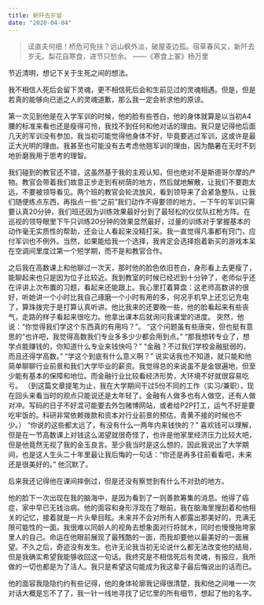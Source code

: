 ```yaml
---
title: 新阡去岁留
date: "2020-04-04"
---
```


> 迳直夫何细！桥危可免扶？远山枫外淡，破屋麦边孤。宿草春风又，新阡去岁无。梨花自寒食，进节只愁余。 ——《寒食上冢》杨万里

节近清明，想记下关于生死之间的想法。
<!-- endexcerpt -->

我不相信人死后会留下灵魂，更不相信死后会和生前见过的灵魂相遇。但是，但是若真的能够向已逝之人的灵魂道歉，那么我一定会祈求他的原谅。

第一次见到他是在入学军训的时候，他的脸有些苍白，他的身体就算是以当初A4腰的标准来看也还是瘦得可怜，我找不到任何和他对话的理由。我只是记得他后面几天的军训没有参加，我当初可能觉得他身体不好，毕竟要逃过军训，这或许是最正大光明的理由。我甚至也可能没有去考虑他翘军训的理由，因为酷暑在无时不刻地折磨我用于思考的理智。

我们碰到的教官还不错，这虽然基于我的主观认知，但也绝对不是斯德哥尔摩的产物。教官会带着我们故意正步走到有树荫的地方，然后就地解散，让我们不要跑太远，不要被领导看见。两个班的教官会轮流放风，看到领导来了会紧急整队，让我们随便练点东西，再指点一些“之前”我们动作不得要领的地方。一下午的军训只需要认真20分钟，我们班还因为训练效果最好分到了最轻松的仪仗队扛枪方阵。在巡视的领导眼里下午只训练20分钟的效果显然最好，过量的训练对于掌握基本的动作毫无实质性的帮助，还会让人看起来没精打采。我一直觉得凡事都有窍门，应付军训也不例外。当然，如果能给我一个选择，我肯定会选择抱着新买的游戏本呆在空调间里度过第一个短学期，而不是和教官合作。

之后我在高数课上和他聊过一次天，那时他的脸色依旧苍白，身形看上去更瘦了，能聊起来也只是因为位子比较近。我到教室的时候已经迟到十分钟了，老师似乎还在评讲上次布置的习题，看起来还能跟上。我心里打着算盘：这老师高数讲的很好，听她讲一个小时比我自己琢磨一个小时有用的多，何况手机早上还忘记充电了，算珠拨完于是打算认真听讲。他比我来的还要晚一些，他的脸看起来有些丧气，走路的样子看起来很吃力。他拿出课本后就询问我课堂的进度。
突然，他说：“你觉得我们学这个东西真的有用吗？”。
“这个问题虽有些唐突，但也挺有意思的“也许吧，我觉得高数我们专业多多少少都会用到点。”
“那我想转专业了，想学点能赚钱的，你知道什么专业来钱快吗？”
“金融？不过我们学校金融挺弱的，而且还得学高数。”
“学这个到底有什么意义啊？”
说实话我也不知道，就只能和他简单聊聊行业前景和我们大学毕业的薪资。我觉得总的来说虽不是金银遍地，但至少能有基本的保障和地位。而金融行业比较看经济形势，大环境不好就很容易吃亏。
（到这篇文章提笔为止，我在大学期间干过5份不同的工作（实习/兼职），现在回头来看当时的观点只能说还是太年轻了。金融有人做多也有人做空，还有人做对冲。写码的日子不好混可能要去外包赌博网站，或者给P2P打工，运气不好是要吃牢饭的。科研非常依赖拨款和资本对行业前景的预估，青黄不接的时候也不少。）
“你说的这些都太远了，有没有什么一两年内来钱快的？”
喜欢钱可以理解，但是在一节高数课上对钱这么渴望就很奇怪了，也许是他家里经济压力比较大吧，但是他竟然无视了我的金玉良言。至少我当时是这么想的，因此我说出了大学期间，也是这人生头二十年里最让我后悔的一句话：“你还是再多往前看看吧，未来还是很美好的。”
他沉默了。

后来我还记得他在课间摔倒过，但是还没有察觉到有什么不对劲的地方。

他的脸下一次出现在我的脑海中，是因为看到了一则善款筹集的消息。他得了癌症，家中早已无钱治病。他的面容和身形浮现在了眼前，我在脑海里搜刮着和他相关的记忆，接着就是一片头晕目眩。未来并不会对所有人都露出那美好的，充满无限可能性的一面。我很难以同龄人的视角去想象面对行将就木，同时也慢慢拖垮家里人的自己。命运在他眼前展现了最残酷的一面，而我却要他以最美好的一面展望。不久之后，奇迹没有发生。也许无论我当初无论说什么都无法改变他的结局，但是我确实希望我能够收回这一句话。我终究是不相信死后有灵魂，有报应，我所做的一切也都是为了活人。我只是希望这句能成为我这辈子最后悔说出的话而已。

他的面容我隐隐约约有些记得，他的身体轮廓我记得很清楚，我和他之间唯一一次对话大概是忘不了了，我一针一线地寻找了记忆里的所有细节，想起了他的名字。
